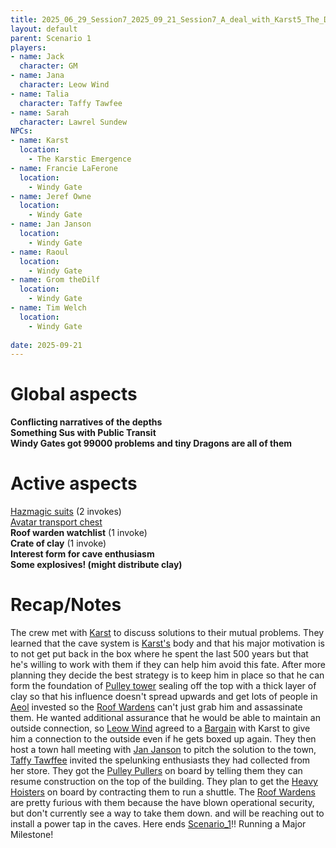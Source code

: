 ```yaml
---
title: 2025_06_29_Session7_2025_09_21_Session7_A_deal_with_Karst5_The_Delve_Begins
layout: default
parent: Scenario 1
players:
- name: Jack
  character: GM
- name: Jana
  character: Leow Wind
- name: Talia
  character: Taffy Tawfee
- name: Sarah
  character: Lawrel Sundew
NPCs:
- name: Karst
  location:
    - The Karstic Emergence
- name: Francie LaFerone
  location:
    - Windy Gate
- name: Jeref Owne
  location:
    - Windy Gate
- name: Jan Janson
  location:
    - Windy Gate
- name: Raoul
  location:
    - Windy Gate
- name: Grom theDilf
  location:
    - Windy Gate
- name: Tim Welch
  location:
    - Windy Gate
    
date: 2025-09-21
---
```

# Global aspects
**Conflicting narratives of the depths** \
**Something Sus with Public Transit** \
**Windy Gates got 99000 problems and tiny Dragons are all of them** 

# Active aspects
[Hazmagic suits](/FATE_in_the_BAWG/items/Hazmagic_suits.html) (2 invokes) \
[Avatar transport chest](/FATE_in_the_BAWG/items/Avatar_transport_chest.html) \
**Roof warden watchlist** (1 invoke) \
**Crate of clay** (1 invoke) \
**Interest form for cave enthusiasm** \
**Some explosives! (might distribute clay)** 

# Recap/Notes
The crew met with [Karst](/FATE_in_the_BAWG/NPCs/Karst.html) to discuss solutions to their mutual problems. They learned that the cave system is [Karst's](/FATE_in_the_BAWG/NPCs/Karst.html)  body and that his major motivation is to not get put back in the box where he spent the last 500 years but that he's willing to work with them if they can help him avoid this fate. After more planning they decide the best strategy is to keep him in place so that he can form the foundation of [Pulley tower](/FATE_in_the_BAWG/locations/Pulley_tower.html) sealing off the top with a thick layer of clay so that his influence doesn't spread upwards and get lots of people in [Aeol](/FATE_in_the_BAWG/locations/Aeol.html) invested so the [Roof Wardens](/FATE_in_the_BAWG/factions/Roof_Wardens.html) can't just grab him and assassinate them. He wanted additional assurance that he would be able to maintain an outside connection, so [Leow Wind](/FATE_in_the_BAWG/PCs/leow_wind.html) agreed to a [Bargain](/FATE_in_the_BAWG/subsystems/bargains.html) with Karst to give him a connection to the outside even if he gets boxed up again. They then host a town hall meeting with [Jan Janson](/FATE_in_the_BAWG/NPCs/Jan_Janson.html) to pitch the solution to the town, [Taffy Tawffee](/FATE_in_the_BAWG/PCs/taffy_tawffee.html) invited the spelunking enthusiasts they had collected from her store. They got the [Pulley Pullers](/FATE_in_the_BAWG/factions/Pulley_Pullers.html) on board by telling them they can resume construction on the top of the building. They plan to get the [Heavy Hoisters](/FATE_in_the_BAWG/factions/Heavy_Hoisters.html) on board by contracting them to run a shuttle. The [Roof Wardens](/FATE_in_the_BAWG/factions/Roof_Wardens.html) are pretty furious with them because the have blown operational security, but don't currently see a way to take them down. and will be reaching out to install a power tap in the caves. Here ends [Scenario_1](/FATE_in_the_BAWG/session_notes/Scenario_1.html)!! Running a Major Milestone!